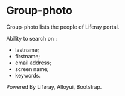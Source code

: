Group-photo
===========

Group-photo lists the people of Liferay portal.

Ability to search on :

- lastname;
- firstname;
- email address;
- screen name;
- keywords.

Powered By Liferay, Alloyui, Bootstrap.
